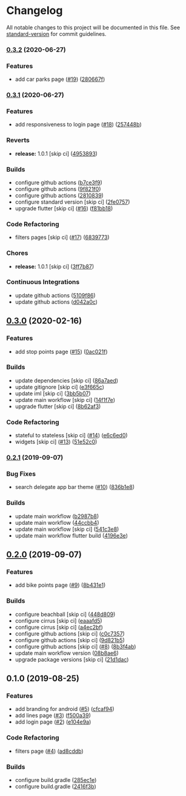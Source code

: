 # Changelog

All notable changes to this project will be documented in this file. See [standard-version](https://github.com/conventional-changelog/standard-version) for commit guidelines.

### [0.3.2](https://github.com/tnc1997/flutter-tfl-api-explorer/compare/v0.3.1...v0.3.2) (2020-06-27)


### Features

* add car parks page ([#19](https://github.com/tnc1997/flutter-tfl-api-explorer/issues/19)) ([280667f](https://github.com/tnc1997/flutter-tfl-api-explorer/commit/280667fd403d0e9f1f8630e9c141d7b167367389))

### [0.3.1](https://github.com/tnc1997/flutter-tfl-api-explorer/compare/v0.3.0...v0.3.1) (2020-06-27)


### Features

* add responsiveness to login page ([#18](https://github.com/tnc1997/flutter-tfl-api-explorer/issues/18)) ([257448b](https://github.com/tnc1997/flutter-tfl-api-explorer/commit/257448b52a03a15d12d4507ff3bbbbce862db52f))


### Reverts

* **release:** 1.0.1 [skip ci] ([4953893](https://github.com/tnc1997/flutter-tfl-api-explorer/commit/4953893b1a4a383c2aeedecea4647e03303e964e))


### Builds

* configure github actions ([b7ce3f9](https://github.com/tnc1997/flutter-tfl-api-explorer/commit/b7ce3f9554870a6074e76bf28560089f38bd6294))
* configure github actions ([9f821f0](https://github.com/tnc1997/flutter-tfl-api-explorer/commit/9f821f0db4822c5d9cdbeda72c72ab58c49d128d))
* configure github actions ([2810839](https://github.com/tnc1997/flutter-tfl-api-explorer/commit/2810839bb4252ca989d1c4b7fbbbd95eebdfa1cd))
* configure standard version [skip ci] ([2fe0757](https://github.com/tnc1997/flutter-tfl-api-explorer/commit/2fe0757f4b0045024ae6616cf9c2fe271639df00))
* upgrade flutter [skip ci] ([#16](https://github.com/tnc1997/flutter-tfl-api-explorer/issues/16)) ([f81bb18](https://github.com/tnc1997/flutter-tfl-api-explorer/commit/f81bb183751829ff73c22f3097f0d52e8b5f6afc))


### Code Refactoring

* filters pages [skip ci] ([#17](https://github.com/tnc1997/flutter-tfl-api-explorer/issues/17)) ([6839773](https://github.com/tnc1997/flutter-tfl-api-explorer/commit/68397737420a95f3f7b917f3ac22e68f3468edb9))


### Chores

* **release:** 1.0.1 [skip ci] ([3ff7b87](https://github.com/tnc1997/flutter-tfl-api-explorer/commit/3ff7b87cbcff8c878c8ecbd3cdfb8c985b0fe3be))


### Continuous Integrations

* update github actions ([5109f86](https://github.com/tnc1997/flutter-tfl-api-explorer/commit/5109f86293afedf888dab136ca32716c8b57c472))
* update github actions ([d042a0c](https://github.com/tnc1997/flutter-tfl-api-explorer/commit/d042a0c0703579f7e2db2cf49a046e9bf98521e2))

## [0.3.0](https://github.com/tnc1997/flutter-tfl-api-explorer/compare/v0.2.1...v0.3.0) (2020-02-16)


### Features

* add stop points page ([#15](https://github.com/tnc1997/flutter-tfl-api-explorer/issues/15)) ([0ac021f](https://github.com/tnc1997/flutter-tfl-api-explorer/commit/0ac021fb0d70770f565c1d5c112f6a36e12d8ab4))


### Builds

* update dependencies [skip ci] ([86a7aed](https://github.com/tnc1997/flutter-tfl-api-explorer/commit/86a7aedba2c5d8b1246a75eca4c2298c5f64b349))
* update gitignore [skip ci] ([e3f665c](https://github.com/tnc1997/flutter-tfl-api-explorer/commit/e3f665c8fab76a543a9949348e52a0be7247a418))
* update iml [skip ci] ([3bb5b07](https://github.com/tnc1997/flutter-tfl-api-explorer/commit/3bb5b070bcdfd5e5d99c3b212bbbac1daec5a022))
* update main workflow [skip ci] ([14f1f7e](https://github.com/tnc1997/flutter-tfl-api-explorer/commit/14f1f7e3d084b5c66bc2bbde01dd2384eb9ba62e))
* upgrade flutter [skip ci] ([8b62af3](https://github.com/tnc1997/flutter-tfl-api-explorer/commit/8b62af3f050cc8f52cfc1aa3d31b88c103ff467c))


### Code Refactoring

* stateful to stateless [skip ci] ([#14](https://github.com/tnc1997/flutter-tfl-api-explorer/issues/14)) ([e6c6ed0](https://github.com/tnc1997/flutter-tfl-api-explorer/commit/e6c6ed050e28074591072cbe93e1c222c4122fea))
* widgets [skip ci] ([#13](https://github.com/tnc1997/flutter-tfl-api-explorer/issues/13)) ([51e52c0](https://github.com/tnc1997/flutter-tfl-api-explorer/commit/51e52c05518c74290d9c0a944bf146ff858229c3))

### [0.2.1](https://github.com/tnc1997/flutter-tfl-api-explorer/compare/v0.2.0...v0.2.1) (2019-09-07)


### Bug Fixes

* search delegate app bar theme ([#10](https://github.com/tnc1997/flutter-tfl-api-explorer/issues/10)) ([836b1e8](https://github.com/tnc1997/flutter-tfl-api-explorer/commit/836b1e8abb89d6ed52a706e1972b36626832a747))


### Builds

* update main workflow ([b2987b8](https://github.com/tnc1997/flutter-tfl-api-explorer/commit/b2987b809a3b3fb06858e726b2131eb5efd4723a))
* update main workflow ([44ccbb4](https://github.com/tnc1997/flutter-tfl-api-explorer/commit/44ccbb45e691fd18b6ff638107b42241d4dd1aef))
* update main workflow [skip ci] ([541c3e8](https://github.com/tnc1997/flutter-tfl-api-explorer/commit/541c3e82038e441a26be9963224f92008faa3b68))
* update main workflow flutter build ([4196e3e](https://github.com/tnc1997/flutter-tfl-api-explorer/commit/4196e3e7adc1fe2884fbd0448d37f4056318a639))

## [0.2.0](https://github.com/tnc1997/flutter-tfl-api-explorer/compare/v0.1.0...v0.2.0) (2019-09-07)


### Features

* add bike points page ([#9](https://github.com/tnc1997/flutter-tfl-api-explorer/issues/9)) ([8b431e1](https://github.com/tnc1997/flutter-tfl-api-explorer/commit/8b431e167bc37565124800a2c5962f25c9d052ab))


### Builds

* configure beachball [skip ci] ([448d809](https://github.com/tnc1997/flutter-tfl-api-explorer/commit/448d809e5a89d0aa844488af0a272afd0e377306))
* configure cirrus [skip ci] ([eaaafd5](https://github.com/tnc1997/flutter-tfl-api-explorer/commit/eaaafd5f1cc23a6815be858887acb457bd224959))
* configure cirrus [skip ci] ([a4ec2bf](https://github.com/tnc1997/flutter-tfl-api-explorer/commit/a4ec2bfb15e65d9390232a8f6eecdd548a179262))
* configure github actions [skip ci] ([c0c7357](https://github.com/tnc1997/flutter-tfl-api-explorer/commit/c0c7357a25f67e95dbae6c0fa5da3e2689a480fd))
* configure github actions [skip ci] ([9d821b5](https://github.com/tnc1997/flutter-tfl-api-explorer/commit/9d821b5133d1639d0bea7f555d8e3f040f40b08a))
* configure github actions [skip ci] ([#8](https://github.com/tnc1997/flutter-tfl-api-explorer/issues/8)) ([8b3f4ab](https://github.com/tnc1997/flutter-tfl-api-explorer/commit/8b3f4abccf4a9fe8179933203e4d768e3cba15a7))
* update main workflow version ([08b8ae6](https://github.com/tnc1997/flutter-tfl-api-explorer/commit/08b8ae6efe99c220f95d5d1fd577106920ff4ee3))
* upgrade package versions [skip ci] ([21d1dac](https://github.com/tnc1997/flutter-tfl-api-explorer/commit/21d1dac2c895484c58019fdb37218727af573de2))

## 0.1.0 (2019-08-25)


### Features

* add branding for android ([#5](https://github.com/tnc1997/flutter-tfl-api-explorer/issues/5)) ([cfcaf94](https://github.com/tnc1997/flutter-tfl-api-explorer/commit/cfcaf94238cb5b6d31ddf868e00c30bcabdccab8))
* add lines page ([#3](https://github.com/tnc1997/flutter-tfl-api-explorer/issues/3)) ([f500a39](https://github.com/tnc1997/flutter-tfl-api-explorer/commit/f500a395e69f65696599dcaed9170fea76235e1b))
* add login page ([#2](https://github.com/tnc1997/flutter-tfl-api-explorer/issues/2)) ([e104e9a](https://github.com/tnc1997/flutter-tfl-api-explorer/commit/e104e9a83aeec46239faf2b65343bcb88222a75b))


### Code Refactoring

* filters page ([#4](https://github.com/tnc1997/flutter-tfl-api-explorer/issues/4)) ([ad8cddb](https://github.com/tnc1997/flutter-tfl-api-explorer/commit/ad8cddb49ca797e50e87de2a5b3028ea12ac3daa))


### Builds

* configure build.gradle ([285ec1e](https://github.com/tnc1997/flutter-tfl-api-explorer/commit/285ec1efca3e352c26c51e00d9d011e611fc0951))
* configure build.gradle ([2416f3b](https://github.com/tnc1997/flutter-tfl-api-explorer/commit/2416f3b1df89cd734c47d5bad720b19dd4523e27))
